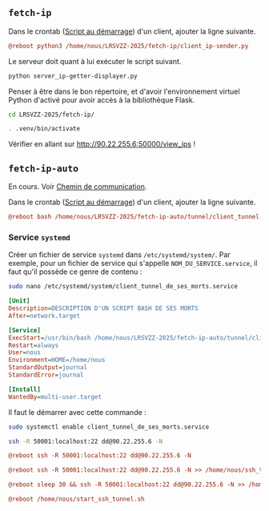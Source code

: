 ## `fetch-ip` 
Dans le crontab ([Script au démarrage](Script%20au%20démarrage.md)) d'un client, ajouter la ligne suivante. 
```ini
@reboot python3 /home/nous/LRSVZZ-2025/fetch-ip/client_ip-sender.py
```

Le serveur doit quant à lui exécuter le script suivant. 
```bash
python server_ip-getter-displayer.py
```

Penser à être dans le bon répertoire, et d'avoir l'environnement virtuel Python d'activé pour avoir accès à la bibliothèque Flask. 
```bash
cd LRSVZZ-2025/fetch-ip/
```
```bash
. .venv/bin/activate
```

Vérifier en allant sur http://90.22.255.6:50000/view_ips ! 

## `fetch-ip-auto` 
En cours. 
Voir [Chemin de communication](Chemin%20de%20communication.md). 

Dans le crontab ([Script au démarrage](Script%20au%20démarrage.md)) d'un client, ajouter la ligne suivante. 
```ini
@reboot bash /home/nous/LRSVZZ-2025/fetch-ip-auto/tunnel/client_tunnel.sh
```

### Service `systemd`
Créer un fichier de service `systemd` dans `/etc/systemd/system/`. 
Par exemple, pour un fichier de service qui s'appelle `NOM_DU_SERVICE.service`, il faut qu'il possède ce genre de contenu : 

```bash
sudo nano /etc/systemd/system/client_tunnel_de_ses_morts.service
```

```ini
[Unit]
Description=DESCRIPTION D'UN SCRIPT BASH DE SES MORTS
After=network.target

[Service]
ExecStart=/usr/bin/bash /home/nous/LRSVZZ-2025/fetch-ip-auto/tunnel/client_tunnel.sh
Restart=always
User=nous
Environment=HOME=/home/nous
StandardOutput=journal
StandardError=journal

[Install]
WantedBy=multi-user.target
```

Il faut le démarrer avec cette commande : 
```bash
sudo systemctl enable client_tunnel_de_ses_morts.service
  ```



```bash
ssh -R 50001:localhost:22 dd@90.22.255.6 -N
```
```ini
@reboot ssh -R 50001:localhost:22 dd@90.22.255.6 -N
```
```ini
@reboot ssh -R 50001:localhost:22 dd@90.22.255.6 -N >> /home/nous/ssh_tunnel.log 2>&1
```
```ini
@reboot sleep 30 && ssh -R 50001:localhost:22 dd@90.22.255.6 -N >> /home/nous/ssh_tunnel.log 2>&1
```
```ini
@reboot /home/nous/start_ssh_tunnel.sh
```




